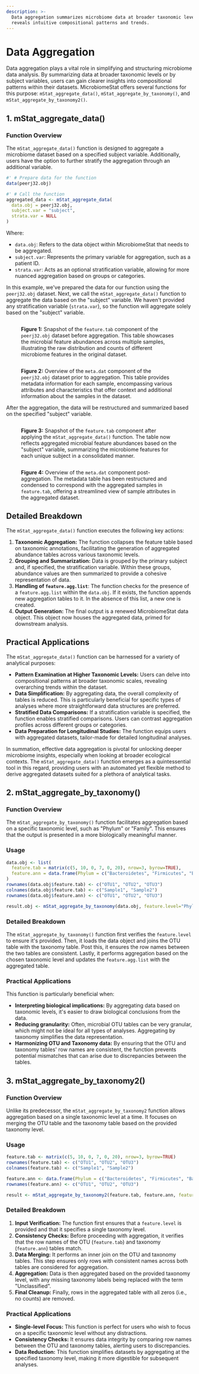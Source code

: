 ```yaml
---
description: >-
  Data aggregation summarizes microbiome data at broader taxonomic levels. This
  reveals intuitive compositional patterns and trends.
---
```


# Data Aggregation

Data aggregation plays a vital role in simplifying and structuring microbiome data analysis. By summarizing data at broader taxonomic levels or by subject variables, users can gain clearer insights into compositional patterns within their datasets. MicrobiomeStat offers several functions for this purpose: `mStat_aggregate_data()`, `mStat_aggregate_by_taxonomy()`, and `mStat_aggregate_by_taxonomy2()`.

## 1. mStat\_aggregate\_data()

### Function Overview

The `mStat_aggregate_data()` function is designed to aggregate a microbiome dataset based on a specified subject variable. Additionally, users have the option to further stratify the aggregation through an additional variable.

```r
#' # Prepare data for the function
data(peerj32.obj)

#' # Call the function
aggregated_data <- mStat_aggregate_data(
  data.obj = peerj32.obj,
  subject.var = "subject",
  strata.var = NULL
)
```

Where:

* `data.obj`: Refers to the data object within MicrobiomeStat that needs to be aggregated.
* `subject.var`: Represents the primary variable for aggregation, such as a patient ID.
* `strata.var`: Acts as an optional stratification variable, allowing for more nuanced aggregation based on groups or categories.

In this example, we've prepared the data for our function using the `peerj32.obj` dataset. Next, we call the `mStat_aggregate_data()` function to aggregate the data based on the "subject" variable. We haven't provided any stratification variable (`strata.var`), so the function will aggregate solely based on the "subject" variable.

<figure><img src="../.gitbook/assets/Screenshot 2023-10-09 at 19.22.06.png" alt=""><figcaption><p><strong>Figure 1:</strong> Snapshot of the <code>feature.tab</code> component of the <code>peerj32.obj</code> dataset before aggregation. This table showcases the microbial feature abundances across multiple samples, illustrating the raw distribution and counts of different microbiome features in the original dataset.</p></figcaption></figure>

<figure><img src="../.gitbook/assets/Screenshot 2023-10-09 at 19.22.53.png" alt=""><figcaption><p><strong>Figure 2:</strong> Overview of the <code>meta.dat</code> component of the <code>peerj32.obj</code> dataset prior to aggregation. This table provides metadata information for each sample, encompassing various attributes and characteristics that offer context and additional information about the samples in the dataset.</p></figcaption></figure>

After the aggregation, the data will be restructured and summarized based on the specified "subject" variable.

<figure><img src="../.gitbook/assets/Screenshot 2023-10-09 at 19.23.36.png" alt=""><figcaption><p><strong>Figure 3:</strong> Snapshot of the <code>feature.tab</code> component after applying the <code>mStat_aggregate_data()</code> function. The table now reflects aggregated microbial feature abundances based on the "subject" variable, summarizing the microbiome features for each unique subject in a consolidated manner.</p></figcaption></figure>

<figure><img src="../.gitbook/assets/Screenshot 2023-10-09 at 19.24.06.png" alt=""><figcaption><p><strong>Figure 4:</strong> Overview of the <code>meta.dat</code> component post-aggregation. The metadata table has been restructured and condensed to correspond with the aggregated samples in <code>feature.tab</code>, offering a streamlined view of sample attributes in the aggregated dataset.</p></figcaption></figure>

## Detailed Breakdown

The `mStat_aggregate_data()` function executes the following key actions:

1. **Taxonomic Aggregation:** The function collapses the feature table based on taxonomic annotations, facilitating the generation of aggregated abundance tables across various taxonomic levels.
2. **Grouping and Summarization:** Data is grouped by the primary subject and, if specified, the stratification variable. Within these groups, abundance values are then summarized to provide a cohesive representation of data.
3. **Handling of `feature.agg.list`**: The function checks for the presence of a `feature.agg.list` within the `data.obj`. If it exists, the function appends new aggregation tables to it. In the absence of this list, a new one is created.
4. **Output Generation:** The final output is a renewed MicrobiomeStat data object. This object now houses the aggregated data, primed for downstream analysis.

## Practical Applications

The `mStat_aggregate_data()` function can be harnessed for a variety of analytical purposes:

* **Pattern Examination at Higher Taxonomic Levels:** Users can delve into compositional patterns at broader taxonomic scales, revealing overarching trends within the dataset.
* **Data Simplification:** By aggregating data, the overall complexity of tables is reduced. This is particularly beneficial for specific types of analyses where more straightforward data structures are preferred.
* **Stratified Data Comparisons:** If a stratification variable is specified, the function enables stratified comparisons. Users can contrast aggregation profiles across different groups or categories.
* **Data Preparation for Longitudinal Studies:** The function equips users with aggregated datasets, tailor-made for detailed longitudinal analyses.

In summation, effective data aggregation is pivotal for unlocking deeper microbiome insights, especially when looking at broader ecological contexts. The `mStat_aggregate_data()` function emerges as a quintessential tool in this regard, providing users with an automated yet flexible method to derive aggregated datasets suited for a plethora of analytical tasks.

## 2. mStat\_aggregate\_by\_taxonomy()

### Function Overview

The `mStat_aggregate_by_taxonomy()` function facilitates aggregation based on a specific taxonomic level, such as "Phylum" or "Family". This ensures that the output is presented in a more biologically meaningful manner.

### Usage

```r
data.obj <- list(
  feature.tab = matrix(c(5, 10, 0, 7, 0, 20), nrow=3, byrow=TRUE),
  feature.ann = data.frame(Phylum = c("Bacteroidetes", "Firmicutes", "Bacteroidetes"))
)
rownames(data.obj$feature.tab) <- c("OTU1", "OTU2", "OTU3")
colnames(data.obj$feature.tab) <- c("Sample1", "Sample2")
rownames(data.obj$feature.ann) <- c("OTU1", "OTU2", "OTU3")

result.obj <- mStat_aggregate_by_taxonomy(data.obj, feature.level="Phylum")
```

### Detailed Breakdown

The `mStat_aggregate_by_taxonomy()` function first verifies the `feature.level` to ensure it's provided. Then, it loads the data object and joins the OTU table with the taxonomy table. Post this, it ensures the row names between the two tables are consistent. Lastly, it performs aggregation based on the chosen taxonomic level and updates the `feature.agg.list` with the aggregated table.

### Practical Applications

This function is particularly beneficial when:

* **Interpreting biological implications:** By aggregating data based on taxonomic levels, it's easier to draw biological conclusions from the data.
* **Reducing granularity:** Often, microbial OTU tables can be very granular, which might not be ideal for all types of analyses. Aggregating by taxonomy simplifies the data representation.
* **Harmonizing OTU and Taxonomy data:** By ensuring that the OTU and taxonomy tables' row names are consistent, the function prevents potential mismatches that can arise due to discrepancies between the tables.

## 3. mStat\_aggregate\_by\_taxonomy2()

### Function Overview

Unlike its predecessor, the `mStat_aggregate_by_taxonomy2` function allows aggregation based on a single taxonomic level at a time. It focuses on merging the OTU table and the taxonomy table based on the provided taxonomy level.

### Usage

```r
feature.tab <- matrix(c(5, 10, 0, 7, 0, 20), nrow=3, byrow=TRUE)
rownames(feature.tab) <- c("OTU1", "OTU2", "OTU3")
colnames(feature.tab) <- c("Sample1", "Sample2")

feature.ann <- data.frame(Phylum = c("Bacteroidetes", "Firmicutes", "Bacteroidetes"))
rownames(feature.ann) <- c("OTU1", "OTU2", "OTU3")

result <- mStat_aggregate_by_taxonomy2(feature.tab, feature.ann, feature.level="Phylum")
```

### Detailed Breakdown

1. **Input Verification:** The function first ensures that a `feature.level` is provided and that it specifies a single taxonomy level.
2. **Consistency Checks:** Before proceeding with aggregation, it verifies that the row names of the OTU (`feature.tab`) and taxonomy (`feature.ann`) tables match.
3. **Data Merging:** It performs an inner join on the OTU and taxonomy tables. This step ensures only rows with consistent names across both tables are considered for aggregation.
4. **Aggregation:** Data is then aggregated based on the provided taxonomy level, with any missing taxonomy labels being replaced with the term "Unclassified".
5. **Final Cleanup:** Finally, rows in the aggregated table with all zeros (i.e., no counts) are removed.

### Practical Applications

* **Single-level Focus:** This function is perfect for users who wish to focus on a specific taxonomic level without any distractions.
* **Consistency Checks:** It ensures data integrity by comparing row names between the OTU and taxonomy tables, alerting users to discrepancies.
* **Data Reduction:** This function simplifies datasets by aggregating at the specified taxonomy level, making it more digestible for subsequent analyses.
